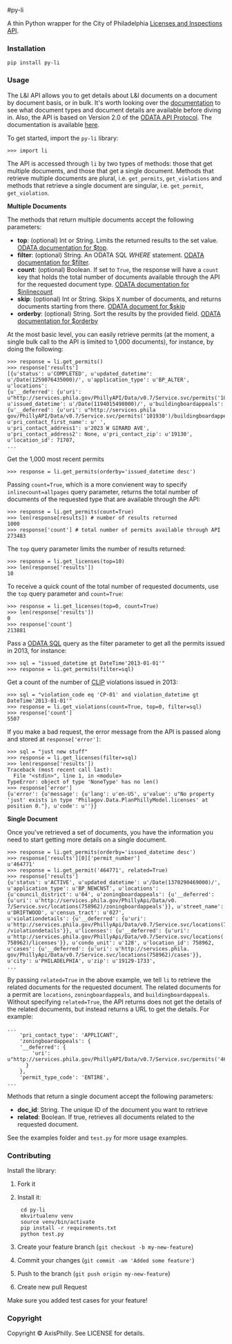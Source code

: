 #py-li

A thin Python wrapper for the City of Philadelphia [Licenses and Inspections API](http://phlapi.com/licenseapi.html).

### Installation

    pip install py-li

### Usage

The L&I API allows you to get details about L&I documents on a document by document basis, or in bulk. It's worth looking over the [documentation](http://phlapi.com/licenseapi.html) to see what document types and document details are available before diving in. Also, the API is based on Version 2.0 of the [ODATA API Protocol](http://www.odata.org/). The documentation is available [here](http://www.odata.org/documentation/odata-v2-documentation). 

To get started, import the `py-li` library:

    >>> import li

The API is accessed through `li` by two types of methods: those that get multiple documents, and those that get a single document. Methods that retrieve multiple documents are plural, i.e. `get_permits`, `get_violations` and methods that retrieve a single document are singular, i.e. `get_permit`, `get_violation`.

**Multiple Documents**

The methods that return multiple documents accept the following parameters:

- **top**: (optional) Int or String. Limits the returned results to the set value. [ODATA documentation for $top](http://www.odata.org/documentation/odata-v2-documentation/uri-conventions/#43_Top_System_Query_Option_top).
- **filter**: (optional) String. An ODATA SQL *WHERE* statement. [ODATA documentation for $filter](http://www.odata.org/documentation/odata-v2-documentation/uri-conventions/#45_Filter_System_Query_Option_filter).
- **count**: (optional) Boolean. If set to `True`, the response will have a `count` key that holds the total number of documents available through the API for the requested document type. [ODATA documentation for $inlinecount](http://www.odata.org/documentation/odata-v2-documentation/uri-conventions/#49_Inlinecount_System_Query_Option_inlinecount)
- **skip**: (optional) Int or String. Skips X number of documents, and returns documents starting from there. [ODATA document for $skip](http://www.odata.org/documentation/odata-v2-documentation/uri-conventions/#44_Skip_System_Query_Option_skip)
- **orderby**: (optional) String. Sort the results by the provided field. [ODATA documentation for $orderby](http://www.odata.org/documentation/odata-v2-documentation/uri-conventions/#42_Orderby_System_Query_Option_orderby)

At the most basic level, you can easily retrieve permits (at the moment, a single bulk call to the API is limited to 1,000 documents), for instance, by doing the following:

    >>> response = li.get_permits()
    >>> response['results']
    [{u'status': u'COMPLETED', u'updated_datetime': u'/Date(1259076435000)/', u'application_type': u'BP_ALTER', u'locations': 
    {u'__deferred': {u'uri': u"http://services.phila.gov/PhillyAPI/Data/v0.7/Service.svc/permits('101930')/locations"}},
    u'issued_datetime': u'/Date(1194015498000)/', u'buildingboardappeals': {u'__deferred': {u'uri': u"http://services.phila
    gov/PhillyAPI/Data/v0.7/Service.svc/permits('101930')/buildingboardappeals"}}, u'pri_contact_first_name': u' ',
    u'pri_contact_address1': u'2023 W GIRARD AVE', u'pri_contact_address2': None, u'pri_contact_zip': u'19130', u'location_id': 71707,
    ...

Get the 1,000 most recent permits

    >>> response = li.get_permits(orderby='issued_datetime desc')

Passing `count=True`, which is a more convienent way to specify `inlinecount=allpages` query parameter, returns the total number of documents of the requested type that are available through the API:

    >>> response = li.get_permits(count=True)
    >>> len(response[results]) # number of results returned
    1000
    >>> response['count'] # total number of permits available through API
    273483

The `top` query parameter limits the number of results returned:

    >>> response = li.get_licenses(top=10)
    >>> len(response['results'])
    10

To receive a quick count of the total number of requested documents, use the `top` query parameter and `count=True`:

    >>> response = li.get_licenses(top=0, count=True)
    >>> len(response['results'])
    0
    >>> response['count']
    213881

Pass a [ODATA SQL](http://www.odata.org/documentation/odata-v2-documentation/uri-conventions/#45_Filter_System_Query_Option_filter) query as the filter parameter to get all the permits issued in 2013, for instance:

    >>> sql = "issued_datetime gt DateTime'2013-01-01'"
    >>> response = li.get_permits(filter=sql)

Get a count of the number of [CLIP](http://www.phila.gov/qualityoflife//index.html) violations issued in 2013:

    >>> sql = "violation_code eq 'CP-01' and violation_datetime gt DateTime'2013-01-01'"
    >>> response = li.get_violations(count=True, top=0, filter=sql)
    >>> response['count']
    5507

If you make a bad request, the error message from the API is passed along and stored at `response['error']`:

    >>> sql = "just new stuff"
    >>> response = li.get_licenses(filter=sql)
    >>> len(response['results'])
    Traceback (most recent call last):
      File "<stdin>", line 1, in <module>
    TypeError: object of type 'NoneType' has no len()
    >>> response['error']
    {u'error': {u'message': {u'lang': u'en-US', u'value': u"No property 'just' exists in type 'Philagov.Data.PlanPhillyModel.licenses' at position 0."}, u'code': u''}}

**Single Document**

Once you've retrieved a set of documents, you have the information you need to start getting more details on a single document.

    >>> response = li.get_permits(orderby='issued_datetime desc')
    >>> response['results'][0]['permit_number']
    u'464771'
    >>> response = li.get_permit('464771', related=True)
    >>> response['results']
    {u'status': u'ACTIVE', u'updated_datetime': u'/Date(1370290469000)/', u'application_type': u'BP_NEWCNST', u'locations': 
    {u'council_district': u'04', u'zoningboardappeals': {u'__deferred': {u'uri': u'http://services.phila.gov/PhillyApi/Data/v0.
    7/Service.svc/locations(758962)/zoningboardappeals'}}, u'street_name': u'DRIFTWOOD', u'census_tract': u'027', 
    u'violationdetails': {u'__deferred': {u'uri': u'http://services.phila.gov/PhillyApi/Data/v0.7/Service.svc/locations(758962)
    /violationdetails'}}, u'licenses': {u'__deferred': {u'uri': u'http://services.phila.gov/PhillyApi/Data/v0.7/Service.svc/locations(
    758962)/licenses'}}, u'condo_unit': u'128', u'location_id': 758962, u'cases': {u'__deferred': {u'uri': u'http://services.phila.
    gov/PhillyApi/Data/v0.7/Service.svc/locations(758962)/cases'}}, u'city': u'PHILADELPHIA', u'zip': u'19129-1733',
    ...

By passing `related=True` in the above example, we tell `li` to retrieve the related documents for the requested document. The related documents for a permit are `locations`, `zoningboardappeals`, and `buildingboardappeals`. Without specifying `related=True`, the API returns does not get the details of the related documents, but instead returns a URL to get the details. For example:

    ...
        'pri_contact_type': 'APPLICANT',
        'zoningboardappeals': {
        '__deferred': {
            'uri': u"http://services.phila.gov/PhillyAPI/Data/v0.7/Service.svc/permits('464771')/zoningboardappeals"
          }
        },
        'permit_type_code': 'ENTIRE',
    ...

Methods that return a single document accept the following parameters:

- **doc_id**: String. The unique ID of the document you want to retrieve
- **related**: Boolean. If true, retrieves all documents related to the requested document.

See the examples folder and `test.py` for more usage examples.

### Contributing

Install the library:

1. Fork it
2. Install it: 
    
        cd py-li
        mkvirtualenv venv
        source venv/bin/activate
        pip install -r requirements.txt
        python test.py

3. Create your feature branch (`git checkout -b my-new-feature`)
4. Commit your changes (`git commit -am 'Added some feature'`)
5. Push to the branch (`git push origin my-new-feature`)
6. Create new pull Request

Make sure you added test cases for your feature!

### Copyright

Copyright © AxisPhilly. See LICENSE for details.
